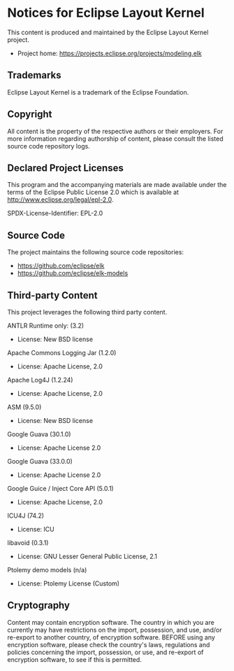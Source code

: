 # Notices for Eclipse Layout Kernel

This content is produced and maintained by the Eclipse Layout Kernel project.

* Project home: https://projects.eclipse.org/projects/modeling.elk

## Trademarks

 Eclipse Layout Kernel is a trademark of the Eclipse Foundation.

## Copyright

All content is the property of the respective authors or their employers. For
more information regarding authorship of content, please consult the listed
source code repository logs.

## Declared Project Licenses

This program and the accompanying materials are made available under the
terms of the Eclipse Public License 2.0 which is available at
http://www.eclipse.org/legal/epl-2.0.

SPDX-License-Identifier: EPL-2.0

## Source Code

The project maintains the following source code repositories:

* https://github.com/eclipse/elk
* https://github.com/eclipse/elk-models

## Third-party Content

This project leverages the following third party content.

ANTLR Runtime only: (3.2)

* License: New BSD license

Apache Commons Logging Jar (1.2.0)

* License: Apache License, 2.0

Apache Log4J (1.2.24)

* License: Apache License, 2.0

ASM (9.5.0)

* License: New BSD license

Google Guava (30.1.0)

* License: Apache License 2.0

Google Guava (33.0.0)

* License: Apache License 2.0

Google Guice / Inject Core API (5.0.1)

* License: Apache License, 2.0

ICU4J (74.2)

* License: ICU

libavoid (0.3.1)

* License:  GNU Lesser General Public License, 2.1

Ptolemy demo models (n/a)

* License: Ptolemy License (Custom)

## Cryptography

Content may contain encryption software. The country in which you are currently
may have restrictions on the import, possession, and use, and/or re-export to
another country, of encryption software. BEFORE using any encryption software,
please check the country's laws, regulations and policies concerning the import,
possession, or use, and re-export of encryption software, to see if this is
permitted.
